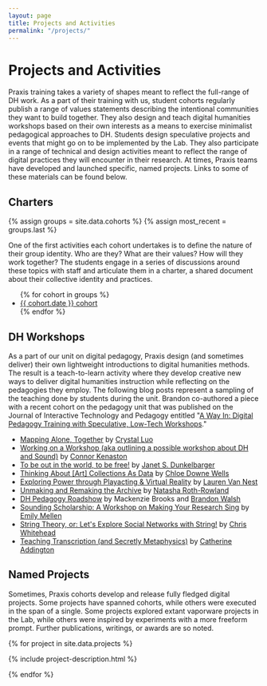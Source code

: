 ```yaml
---
layout: page
title: Projects and Activities
permalink: "/projects/"
---
```

<h1>Projects and Activities</h1>

Praxis training takes a variety of shapes meant to reflect the full-range of DH work. As a part of their training with us, student cohorts regularly publish a range of values statements describing the intentional communities they want to build together. They also design and teach digital humanities workshops based on their own interests as a means to exercise minimalist pedagogical approaches to DH. Students design speculative projects and events that might go on to be implemented by the Lab. They also participate in a range of technical and design activities meant to reflect the range of digital practices they will encounter in their research. At times, Praxis teams have developed and launched specific, named projects. Links to some of these materials can be found below.


<h2>Charters</h2>

{% assign groups = site.data.cohorts %}
{% assign most_recent = groups.last %}

One of the first activities each cohort undertakes is to define the nature of their group identity. Who are they? What are their values? How will they work together? The students engage in a series of discussions around these topics with staff and articulate them in a charter, a shared document about their collective identity and practices.

<ul>
{% for cohort in groups %}
<li><a href="{{ cohort.charter }}">{{ cohort.date }} cohort</a></li>
{% endfor %}
</ul>

<h2 id="dh-workshops"> DH Workshops</h2>

As a part of our unit on digital pedagogy, Praxis design (and sometimes deliver) their own lightweight introductions to digital humanities methods. The result is a teach-to-learn activity where they develop creative new ways to deliver digital humanities instruction while reflecting on the pedagogies they employ. The following blog posts represent a sampling of the teaching done by students during the unit. Brandon co-authored a piece with a recent cohort on the pedagogy unit that was published on the Journal of Interactive Technology and Pedagogy entitled "[A Way In: Digital Pedagogy Training with Speculative, Low-Tech Workshops](https://cuny.manifoldapp.org/read/a-way-in-digital-pedagogy-training-with-speculative-low-tech-workshops/section/d26fab6f-c473-489a-9516-a6e6f0c747a7)."

<ul>
  <li><a href="https://scholarslab.org/blog/mapping-alone-together/">Mapping Alone, Together</a> by <a href="https://scholarslab.org/people/crystal-luo/">Crystal Luo</a>
  </li>
  <li><a href="https://scholarslab.org/blog/intro-dh-and-sound-workshop/">Working on a Workshop (aka outlining a possible workshop about DH and Sound)</a> by <a href="https://scholarslab.org/people/connor-kenaston/">Connor Kenaston</a>
  </li>
  

  <li><a href="https://scholarslab.org/blog/in-the-world/">To be out in the world, to be free!</a> by <a href="https://scholarslab.org/people/janet-s-dunkelbarger/">Janet S. Dunkelbarger</a>
  </li>
  <li><a href="https://scholarslab.org/blog/art-collections-as-data/">Thinking About [Art] Collections As Data</a> by <a href="https://scholarslab.org/people/chloe-downe-wells/">Chloe Downe Wells</a>
  </li>  
  <li><a href="https://scholarslab.org/blog/playacting-and-virtual-reality/">Exploring Power through Playacting &amp; Virtual Reality</a> by <a href="https://scholarslab.org/people/lauren-van-nest/">Lauren Van Nest</a>
  </li>
  <li><a href="https://scholarslab.org/blog/unmaking-remaking-archive/">Unmaking and Remaking the Archive</a> by <a href="https://scholarslab.org/people/natasha-roth-rowland/">Natasha Roth-Rowland</a></li>
  <li><a href="https://scholarslab.org/blog/dh-pedagogy-roadshow/">DH Pedagogy Roadshow</a> by Mackenzie Brooks and <a href="https://scholarslab.org/people/brandon-walsh/">Brandon Walsh</a>
  </li>  
  <li><a href="https://scholarslab.org/blog/sounding-scholarship-a-workshop-on-making-your-research-sing/">Sounding Scholarship: A Workshop on Making Your Research Sing</a> by <a href="https://scholarslab.org/people/emily-mellen/">Emily Mellen</a>
  </li> 
  <li><a href="https://scholarslab.org/blog/string-theory-or-lets-explore-social-networks-with-string/">String Theory, or: Let's Explore Social Networks with String!</a> by   
  <a href="https://scholarslab.org/people/chris-whitehead/">Chris Whitehead</a>
  </li> 
  <li><a href="https://scholarslab.org/blog/teaching-transcription-and-secretly-metaphysics/">Teaching Transcription (and Secretly Metaphysics)</a> by   
  <a href="https://scholarslab.org/people/catherine-addington/">Catherine Addington</a>
  </li>
</ul>
<h2> Named Projects</h2>

Sometimes, Praxis cohorts develop and release fully fledged digital projects. Some projects have spanned cohorts, while others were executed in the span of a single. Some projects explored extant vaporware projects in the Lab, while others were inspired by experiments with a more freeform prompt. Further publications, writings, or awards are so noted.

{% for project in site.data.projects %}

{% include project-description.html %}

{% endfor %}
